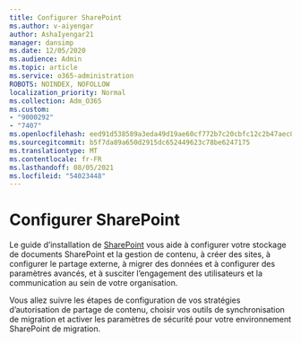 ```yaml
---
title: Configurer SharePoint
ms.author: v-aiyengar
author: AshaIyengar21
manager: dansimp
ms.date: 12/05/2020
ms.audience: Admin
ms.topic: article
ms.service: o365-administration
ROBOTS: NOINDEX, NOFOLLOW
localization_priority: Normal
ms.collection: Adm_O365
ms.custom:
- "9000292"
- "7407"
ms.openlocfilehash: eed91d538589a3eda49d19ae60cf772b7c20cbfc12c2b47aec0bb313ebd73e00
ms.sourcegitcommit: b5f7da89a650d2915dc652449623c78be6247175
ms.translationtype: MT
ms.contentlocale: fr-FR
ms.lasthandoff: 08/05/2021
ms.locfileid: "54023448"
---
```

# <a name="set-up-sharepoint"></a>Configurer SharePoint

Le guide d’installation de [SharePoint](https://go.microsoft.com/fwlink/?linkid=2071425) vous aide à configurer votre stockage de documents SharePoint et la gestion de contenu, à créer des sites, à configurer le partage externe, à migrer des données et à configurer des paramètres avancés, et à susciter l’engagement des utilisateurs et la communication au sein de votre organisation.

Vous allez suivre les étapes de configuration de vos stratégies d’autorisation de partage de contenu, choisir vos outils de synchronisation de migration et activer les paramètres de sécurité pour votre environnement SharePoint de migration.
